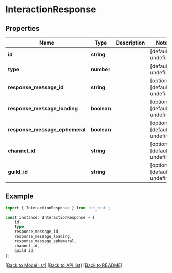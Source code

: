 # InteractionResponse


## Properties

Name | Type | Description | Notes
------------ | ------------- | ------------- | -------------
**id** | **string** |  | [default to undefined]
**type** | **number** |  | [default to undefined]
**response_message_id** | **string** |  | [optional] [default to undefined]
**response_message_loading** | **boolean** |  | [optional] [default to undefined]
**response_message_ephemeral** | **boolean** |  | [optional] [default to undefined]
**channel_id** | **string** |  | [optional] [default to undefined]
**guild_id** | **string** |  | [optional] [default to undefined]

## Example

```typescript
import { InteractionResponse } from 'dc_rest';

const instance: InteractionResponse = {
    id,
    type,
    response_message_id,
    response_message_loading,
    response_message_ephemeral,
    channel_id,
    guild_id,
};
```

[[Back to Model list]](../README.md#documentation-for-models) [[Back to API list]](../README.md#documentation-for-api-endpoints) [[Back to README]](../README.md)

